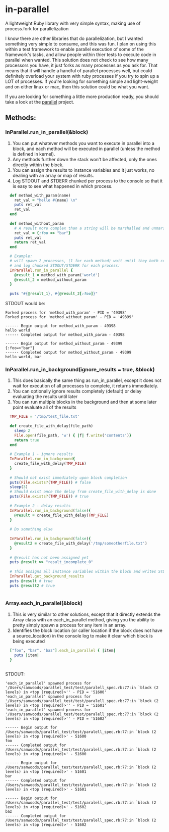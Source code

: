 # in-parallel
A lightweight Ruby library with very simple syntax, making use of process.fork for parallelization

I know there are other libraries that do parallelization, but I wanted something very simple to consume, and this was fun. I plan on using this within a test framework to enable parallel execution of some of the framework's tasks, and allow people within thier tests to execute code in parallel when wanted.  This solution does not check to see how many processors you have, it just forks as many processes as you ask for.  That means that it will handle a handful of parallel processes well, but could definitely overload your system with ruby processes if you try to spin up a LOT of processes.  If you're looking for something simple and light-weight and on either linux or mac, then this solution could be what you want.

If you are looking for something a little more production ready, you should take a look at the [parallel](https://github.com/grosser/parallel) project.

## Methods:

### InParallel.run_in_parallel(&block)
1. You can put whatever methods you want to execute in parallel into a block, and each method will be executed in parallel (unless the method is defined in kernel). 
  1. Any methods further down the stack won't be affected, only the ones directly within the block.  
2. You can assign the results to instance variables and it just works, no dealing with an array or map of results.
3. Log STDOUT and STDERR chunked per process to the console so that it is easy to see what happened in which process.

```ruby
  def method_with_param(name)
    ret_val = "hello #{name} \n"
    puts ret_val
    ret_val
  end
  
  def method_without_param
    # A result more complex than a string will be marshalled and unmarshalled and work
    ret_val = {:foo => "bar"}
    puts ret_val
    return ret_val
  end

  # Example:
  # will spawn 2 processes, (1 for each method) wait until they both complete, 
  # and log chunked STDOUT/STDERR for each process:
  InParallel.run_in_parallel {
    @result_1 = method_with_param('world')
    @result_2 = method_without_param
  }
  
  puts "#{@result_1}, #{@result_2[:foo]}"
```
  
STDOUT would be:
```
Forked process for 'method_with_param' - PID = '49398'
Forked process for 'method_without_param' - PID = '49399'

------ Begin output for method_with_param - 49398
hello world
------ Completed output for method_with_param - 49398

------ Begin output for method_without_param - 49399
{:foo=>"bar"}
------ Completed output for method_without_param - 49399
hello world, bar
```

### InParallel.run_in_background(ignore_results = true, &block)
1. This does basically the same thing as run_in_parallel, except it does not wait for execution of all processes to complete, it returns immediately.
2. You can optionally ignore results completely (default) or delay evaluating the results until later
3. You can run multiple blocks in the background and then at some later point evaluate all of the results

```ruby
  TMP_FILE = '/tmp/test_file.txt'
  
  def create_file_with_delay(file_path)
    sleep 2
    File.open(file_path, 'w') { |f| f.write('contents')}
    return true
  end
  
  # Example 1 - ignore results
  InParallel.run_in_background{
    create_file_with_delay(TMP_FILE)
  }
  
  # Should not exist immediately upon block completion
  puts(File.exists?(TMP_FILE)) # false
  sleep(3)
  # Should exist once the delay from create_file_with_delay is done
  puts(File.exists?(TMP_FILE)) # true
  
  # Example 2 - delay results
  InParallel.run_in_background(false){
    @result = create_file_with_delay(TMP_FILE)
  }
  
  # Do something else
  
  InParallel.run_in_background(false){
    @result2 = create_file_with_delay('/tmp/someotherfile.txt')
  }
  
  # @result has not been assigned yet
  puts @result >> "result_incomplete_0"
  
  # This assigns all instance variables within the block and writes STDOUT and STDERR from the process to console.
  InParallel.get_background_results
  puts @result # true
  puts @result2 # true
  
```

### Array.each_in_parallel(&block)
1. This is very similar to other solutions, except that it directly extends the Array class with an each_in_parallel method, giving you the ability to pretty simply spawn a process for any item in an array.
2. Identifies the block location (or caller location if the block does not have a source_location) in the console log to make it clear which block is being executed

```ruby
  ["foo", "bar", "baz"].each_in_parallel { |item|
    puts |item|
  }
  
```
STDOUT:
```
'each_in_parallel' spawned process for '/Users/samwoods/parallel_test/test/paralell_spec.rb:77:in `block (2 levels) in <top (required)>'' - PID = '51600'
'each_in_parallel' spawned process for '/Users/samwoods/parallel_test/test/paralell_spec.rb:77:in `block (2 levels) in <top (required)>'' - PID = '51601'
'each_in_parallel' spawned process for '/Users/samwoods/parallel_test/test/paralell_spec.rb:77:in `block (2 levels) in <top (required)>'' - PID = '51602'

------ Begin output for /Users/samwoods/parallel_test/test/paralell_spec.rb:77:in `block (2 levels) in <top (required)>' - 51600
foo
------ Completed output for /Users/samwoods/parallel_test/test/paralell_spec.rb:77:in `block (2 levels) in <top (required)>' - 51600

------ Begin output for /Users/samwoods/parallel_test/test/paralell_spec.rb:77:in `block (2 levels) in <top (required)>' - 51601
bar
------ Completed output for /Users/samwoods/parallel_test/test/paralell_spec.rb:77:in `block (2 levels) in <top (required)>' - 51601

------ Begin output for /Users/samwoods/parallel_test/test/paralell_spec.rb:77:in `block (2 levels) in <top (required)>' - 51602
baz
------ Completed output for /Users/samwoods/parallel_test/test/paralell_spec.rb:77:in `block (2 levels) in <top (required)>' - 51602
```
